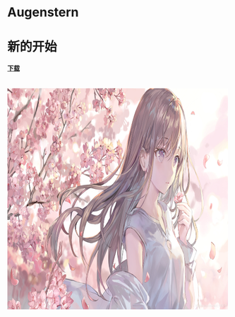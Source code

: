 # Augenstern
<h1>新的开始</h1>
    <a href="../1.jpg"><ins><strong>
                <h4>下载</h4>
            </strong></ins></a><br />
    <a href="../2.html" target="_blank"><img src="1.jpg" title="第一张图片" width="500px" height="500px" alt="一张人物图片" /></a>
